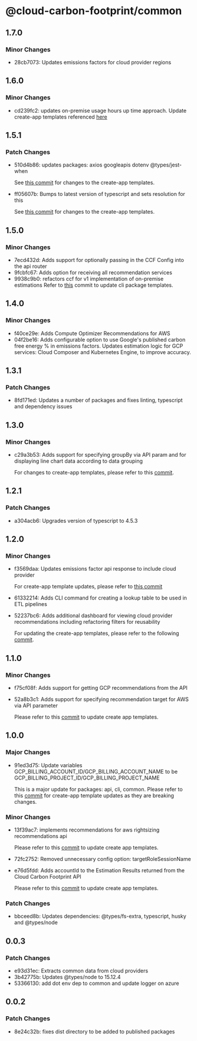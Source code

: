 # @cloud-carbon-footprint/common

## 1.7.0

### Minor Changes

- 28cb7073: Updates emissions factors for cloud provider regions

## 1.6.0

### Minor Changes

- cd239fc2: updates on-premise usage hours up time approach. Update create-app templates referenced [here](https://github.com/cloud-carbon-footprint/cloud-carbon-footprint/commit/3568e74165e73343bfd579c544f6f3de7f3cdcec)

## 1.5.1

### Patch Changes

- 510d4b86: updates packages: axios googleapis dotenv @types/jest-when

  See [this commit](https://github.com/cloud-carbon-footprint/cloud-carbon-footprint/commit/8d8c1db6ff94da5127d559e10632479a8520c67a) for changes to the create-app templates.

- ff05607b: Bumps to latest version of typescript and sets resolution for this

  See [this commit](https://github.com/cloud-carbon-footprint/cloud-carbon-footprint/commit/6cdc1469dcd5380c9c8a84b9fe13b977991db54c) for changes to the create-app templates.

## 1.5.0

### Minor Changes

- 7ecd432d: Adds support for optionally passing in the CCF Config into the api router
- 9fcbfc67: Adds option for receiving all recommendation services
- 9938c9b0: refactors ccf for v1 implementation of on-premise estimations
  Refer to [this](https://github.com/cloud-carbon-footprint/cloud-carbon-footprint/commit/b3ba4120d633a8b83bf8bc0c131855dd67e6a288) commit to update cli package templates.

## 1.4.0

### Minor Changes

- f40ce29e: Adds Compute Optimizer Recommendations for AWS
- 04f2be16: Adds configurable option to use Google's published carbon free energy % in emissions factors. Updates estimation logic for GCP services: Cloud Composer and Kubernetes Engine, to improve accuracy.

## 1.3.1

### Patch Changes

- 8fd171ed: Updates a number of packages and fixes linting, typescript and dependency issues

## 1.3.0

### Minor Changes

- c29a3b53: Adds support for specifying groupBy via API param and for displaying line chart data according to data grouping

  For changes to create-app templates, please refer to this [commit](https://github.com/cloud-carbon-footprint/cloud-carbon-footprint/commit/8743e9a36f005716095300b7a1f331b4ffaa8100).

## 1.2.1

### Patch Changes

- a304acb6: Upgrades version of typescript to 4.5.3

## 1.2.0

### Minor Changes

- f3569daa: Updates emissions factor api response to include cloud provider

  For create-app template updates, please refer to [this commit](https://github.com/cloud-carbon-footprint/cloud-carbon-footprint/commit/c19cca55d4c095d81f0bb80745580741d73405b5)

- 61332214: Adds CLI command for creating a lookup table to be used in ETL pipelines
- 52237bc6: Adds additional dashboard for viewing cloud provider recommendations including refactoring filters for reusability

  For updating the create-app templates, please refer to the following [commit](https://github.com/cloud-carbon-footprint/cloud-carbon-footprint/commit/d1f9a94ea88e6f9210a781e16df18b9f64a0b03d).

## 1.1.0

### Minor Changes

- f75cf08f: Adds support for getting GCP recommendations from the API
- 52a8b3c1: Adds support for specifying recommendation target for AWS via API parameter

  Please refer to this [commit](https://github.com/cloud-carbon-footprint/cloud-carbon-footprint/commit/404c77796ae838766dc8007e18daee2c7526f6ed) to update create app templates.

## 1.0.0

### Major Changes

- 91ed3d75: Update variables GCP_BILLING_ACCOUNT_ID/GCP_BILLING_ACCOUNT_NAME to be GCP_BILLING_PROJECT_ID/GCP_BILLING_PROJECT_NAME

  This is a major update for packages: api, cli, common. Please refer to this [commit](https://github.com/cloud-carbon-footprint/cloud-carbon-footprint/commit/aab00ea5a395d94ba5ce1424ffa33abbafd7ed58) for create-app template updates as they are breaking changes.

### Minor Changes

- 13f39ac7: implements recommendations for aws rightsizing recommendations api

  Please refer to this [commit](https://github.com/cloud-carbon-footprint/cloud-carbon-footprint/commit/b2181a1942b0910613c8b15f97d074a7be6100b8) to update create app templates.

- 72fc2752: Removed unnecessary config option: targetRoleSessionName
- e76d5fdd: Adds accountId to the Estimation Results returned from the Cloud Carbon Footprint API

  Please refer to this [commit](https://github.com/cloud-carbon-footprint/cloud-carbon-footprint/commit/cd2d5b988544246d87abbc441895d76003fed72b) to update create app templates.

### Patch Changes

- bbceed8b: Updates dependencies: @types/fs-extra, typescript, husky and @types/node

## 0.0.3

### Patch Changes

- e93d31ec: Extracts common data from cloud providers
- 3b42775b: Updates @types/node to 15.12.4
- 53366130: add dot env dep to common and update logger on azure

## 0.0.2

### Patch Changes

- 8e24c32b: fixes dist directory to be added to published packages
